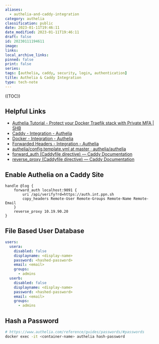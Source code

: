 ```yaml
---
aliases:
  - authelia-and-caddy-integration
category: authelia
classification: public
date: 2023-01-11T19:46:11
date_modified: 2023-01-11T19:46:11
draft: false
id: 20230111194611
image: 
links: 
local_archive_links: 
pinned: false
print: false
series: 
tags: [authelia, caddy, security, login, authentication]
title: Authelia & Caddy Integration
type: tech-note
---
```


((TOC))

## Helpful Links

- [Authelia Tutorial - Protect your Docker Traefik stack with Private MFA | SHB](https://www.smarthomebeginner.com/docker-authelia-tutorial/)
- [Caddy - Integration - Authelia](https://www.authelia.com/integration/proxies/caddy/)
- [Docker - Integration - Authelia](https://www.authelia.com/integration/deployment/docker/)
- [Forwarded Headers - Integration - Authelia](https://www.authelia.com/integration/proxies/fowarded-headers/)
- [authelia/config.template.yml at master · authelia/authelia](https://github.com/authelia/authelia/blob/master/config.template.yml)
- [forward_auth (Caddyfile directive) — Caddy Documentation](https://caddyserver.com/docs/caddyfile/directives/forward_auth#authelia)
- [reverse_proxy (Caddyfile directive) — Caddy Documentation](https://caddyserver.com/docs/caddyfile/directives/reverse_proxy#trusted_proxies)

## Enable Authelia on a Caddy Site

```
handle @log {
    forward_auth localhost:9091 {
        uri /api/verify?rd=https://auth.int.ppn.sh
        copy_headers Remote-User Remote-Groups Remote-Name Remote-Email
    }
    reverse_proxy 10.19.90.20
}
```

## File Based User Database

```yaml
users:
  usera:
    disabled: false
    displayname: <display-name>
    password: <hashed-password>
    email: <email>
    groups:
      - admins
  userb:
    disabled: false
    displayname: <display-name>
    password: <hashed-password>
    email: <email>
    groups:
      - admins
```

## Hash a Password

```sh
# https://www.authelia.com/reference/guides/passwords/#passwords
docker exec -it <container-name> authelia hash-password
```

